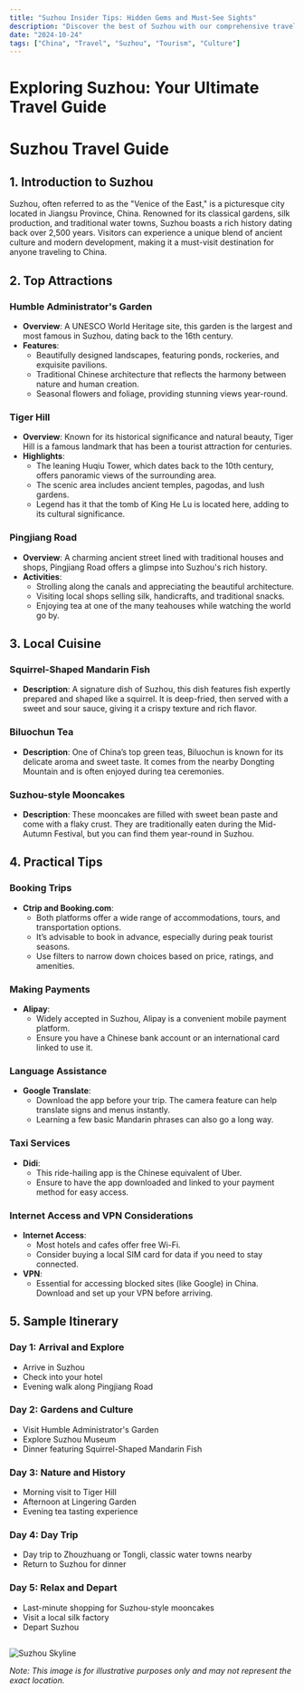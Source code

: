 ```yaml
---
title: "Suzhou Insider Tips: Hidden Gems and Must-See Sights"
description: "Discover the best of Suzhou with our comprehensive travel guide. Explore top attractions, savor local cuisine, and get insider tips for an unforgettable Chinese adventure."
date: "2024-10-24"
tags: ["China", "Travel", "Suzhou", "Tourism", "Culture"]
---
```


# Exploring Suzhou: Your Ultimate Travel Guide

# Suzhou Travel Guide

## 1. Introduction to Suzhou
Suzhou, often referred to as the "Venice of the East," is a picturesque city located in Jiangsu Province, China. Renowned for its classical gardens, silk production, and traditional water towns, Suzhou boasts a rich history dating back over 2,500 years. Visitors can experience a unique blend of ancient culture and modern development, making it a must-visit destination for anyone traveling to China.

## 2. Top Attractions

### Humble Administrator's Garden
- **Overview**: A UNESCO World Heritage site, this garden is the largest and most famous in Suzhou, dating back to the 16th century.
- **Features**:
  - Beautifully designed landscapes, featuring ponds, rockeries, and exquisite pavilions.
  - Traditional Chinese architecture that reflects the harmony between nature and human creation.
  - Seasonal flowers and foliage, providing stunning views year-round.
  
### Tiger Hill
- **Overview**: Known for its historical significance and natural beauty, Tiger Hill is a famous landmark that has been a tourist attraction for centuries.
- **Highlights**:
  - The leaning Huqiu Tower, which dates back to the 10th century, offers panoramic views of the surrounding area.
  - The scenic area includes ancient temples, pagodas, and lush gardens.
  - Legend has it that the tomb of King He Lu is located here, adding to its cultural significance.

### Pingjiang Road
- **Overview**: A charming ancient street lined with traditional houses and shops, Pingjiang Road offers a glimpse into Suzhou's rich history.
- **Activities**:
  - Strolling along the canals and appreciating the beautiful architecture.
  - Visiting local shops selling silk, handicrafts, and traditional snacks.
  - Enjoying tea at one of the many teahouses while watching the world go by.

## 3. Local Cuisine

### Squirrel-Shaped Mandarin Fish
- **Description**: A signature dish of Suzhou, this dish features fish expertly prepared and shaped like a squirrel. It is deep-fried, then served with a sweet and sour sauce, giving it a crispy texture and rich flavor.
  
### Biluochun Tea
- **Description**: One of China’s top green teas, Biluochun is known for its delicate aroma and sweet taste. It comes from the nearby Dongting Mountain and is often enjoyed during tea ceremonies.

### Suzhou-style Mooncakes
- **Description**: These mooncakes are filled with sweet bean paste and come with a flaky crust. They are traditionally eaten during the Mid-Autumn Festival, but you can find them year-round in Suzhou.

## 4. Practical Tips

### Booking Trips
- **Ctrip and Booking.com**: 
  - Both platforms offer a wide range of accommodations, tours, and transportation options.
  - It’s advisable to book in advance, especially during peak tourist seasons.
  - Use filters to narrow down choices based on price, ratings, and amenities.

### Making Payments
- **Alipay**: 
  - Widely accepted in Suzhou, Alipay is a convenient mobile payment platform. 
  - Ensure you have a Chinese bank account or an international card linked to use it.

### Language Assistance
- **Google Translate**: 
  - Download the app before your trip. The camera feature can help translate signs and menus instantly.
  - Learning a few basic Mandarin phrases can also go a long way.

### Taxi Services
- **Didi**: 
  - This ride-hailing app is the Chinese equivalent of Uber. 
  - Ensure to have the app downloaded and linked to your payment method for easy access.

### Internet Access and VPN Considerations
- **Internet Access**: 
  - Most hotels and cafes offer free Wi-Fi. 
  - Consider buying a local SIM card for data if you need to stay connected.
- **VPN**: 
  - Essential for accessing blocked sites (like Google) in China. Download and set up your VPN before arriving.

## 5. Sample Itinerary

### Day 1: Arrival and Explore
- Arrive in Suzhou
- Check into your hotel
- Evening walk along Pingjiang Road

### Day 2: Gardens and Culture
- Visit Humble Administrator's Garden
- Explore Suzhou Museum
- Dinner featuring Squirrel-Shaped Mandarin Fish

### Day 3: Nature and History
- Morning visit to Tiger Hill
- Afternoon at Lingering Garden
- Evening tea tasting experience

### Day 4: Day Trip
- Day trip to Zhouzhuang or Tongli, classic water towns nearby
- Return to Suzhou for dinner

### Day 5: Relax and Depart
- Last-minute shopping for Suzhou-style mooncakes
- Visit a local silk factory
- Depart Suzhou

##

<img src="https://source.unsplash.com/1600x900/?Suzhou,cityscape" alt="Suzhou Skyline" loading="lazy">

*Note: This image is for illustrative purposes only and may not represent the exact location.*

